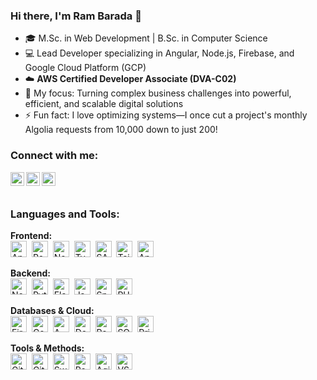 ### Hi there, I'm Ram Barada 👋

- 🎓 M.Sc. in Web Development | B.Sc. in Computer Science
- 💻 Lead Developer specializing in Angular, Node.js, Firebase, and Google Cloud Platform (GCP)
- ☁️ **AWS Certified Developer Associate (DVA-C02)**
- 🎯 My focus: Turning complex business challenges into powerful, efficient, and scalable digital solutions
- ⚡ Fun fact: I love optimizing systems—I once cut a project's monthly Algolia requests from 10,000 down to just 200!

### Connect with me:

<a href="https://linkedin.com/in/ram-barada" target="_blank">
  <img align="left" alt="Ram Barada | LinkedIn" title="LinkedIn" width="22px" src="https://skillicons.dev/icons?i=linkedin" />
</a>&nbsp;&nbsp;
<a href="https://github.com/rambarada" target="_blank">
  <img align="left" alt="Ram Barada | GitHub" title="GitHub" width="22px" src="https://skillicons.dev/icons?i=github" />
</a>&nbsp;&nbsp;
<a href="mailto:owmrambarada@gmail.com" target="_blank">
  <img align="left" alt="owmrambarada@gmail.com" title="Gmail" width="22px" src="https://skillicons.dev/icons?i=gmail" />
</a>

<br />
<br />

### Languages and Tools:

<p align="left"><strong>Frontend:</strong><br/>
  <img alt="Angular" title="Angular" width="26px" src="https://skillicons.dev/icons?i=angular"/>&nbsp;
  <img alt="React" title="React" width="26px" src="https://skillicons.dev/icons?i=react" />&nbsp;
  <img alt="Next.js" title="Next.js" width="26px" src="https://skillicons.dev/icons?i=nextjs" />&nbsp;
  <img alt="TypeScript" title="TypeScript" width="26px" src="https://skillicons.dev/icons?i=typescript" />&nbsp;
  <img alt="SASS" title="SASS" width="26px" src="https://skillicons.dev/icons?i=sass" />&nbsp;
  <img alt="Tailwind CSS" title="Tailwind CSS" width="26px" src="https://skillicons.dev/icons?i=tailwind" />&nbsp;
  <img alt="Angular Material" title="Angular Material" width="26px" src="https://cdn.jsdelivr.net/gh/devicons/devicon@latest/icons/materialui/materialui-original.svg" />
</p>

<p align="left"><strong>Backend:</strong><br/>
  <img alt="Node.js" title="Node.js" width="26px" src="https://skillicons.dev/icons?i=nodejs" />&nbsp;
  <img alt="Python" title="Python" width="26px" src="https://skillicons.dev/icons?i=python" />&nbsp;
  <img alt="Flask" title="Flask" width="26px" src="https://skillicons.dev/icons?i=flask" />&nbsp;
  <img alt="Java" title="Java" width="26px" src="https://skillicons.dev/icons?i=java" />&nbsp;
  <img alt="Spring Boot" title="Spring Boot" width="26px" src="https://skillicons.dev/icons?i=spring" />&nbsp;
  <img alt="PHP" title="PHP" width="26px" src="https://skillicons.dev/icons?i=php" />
</p>

<p align="left"><strong>Databases & Cloud:</strong><br/>
  <img alt="Firebase" title="Firebase" width="26px" src="https://skillicons.dev/icons?i=firebase" />&nbsp;
  <img alt="Google Cloud (GCP)" title="Google Cloud (GCP)" width="26px" src="https://skillicons.dev/icons?i=gcp" />&nbsp;
  <img alt="AWS" title="AWS" width="26px" src="https://skillicons.dev/icons?i=aws" />&nbsp;
  <img alt="Docker" title="Docker" width="26px" src="https://skillicons.dev/icons?i=docker" />&nbsp;
  <img alt="PostgreSQL" title="PostgreSQL" width="26px" src="https://skillicons.dev/icons?i=postgresql" />&nbsp;
  <img alt="SQL Server" title="SQL Server" width="26px" src="https://cdn.jsdelivr.net/gh/devicons/devicon@latest/icons/microsoftsqlserver/microsoftsqlserver-plain.svg" />&nbsp;
  <img alt="Prisma" title="Prisma" width="26px" src="https://cdn.jsdelivr.net/gh/devicons/devicon@latest/icons/prisma/prisma-original.svg" />
</p>

<p align="left"><strong>Tools & Methods:</strong><br/>
  <img alt="Git" title="Git" width="26px" src="https://skillicons.dev/icons?i=git" />&nbsp;
  <img alt="GitHub" title="GitHub" width="26px" src="https://skillicons.dev/icons?i=github" />&nbsp;
  <img alt="Swagger" title="Swagger" width="26px" src="https://cdn.jsdelivr.net/gh/devicons/devicon@latest/icons/swagger/swagger-original.svg" />&nbsp;
  <img alt="Postman" title="Postman" width="26px" src="https://skillicons.dev/icons?i=postman" />&nbsp;
  <img alt="Agile (Trello)" title="Agile (Trello)" width="26px" src="https://cdn.jsdelivr.net/gh/devicons/devicon@latest/icons/trello/trello-plain.svg" />&nbsp;
  <img alt="VS Code" title="VS Code" width="26px" src="https://skillicons.dev/icons?i=vscode" />
</p>
